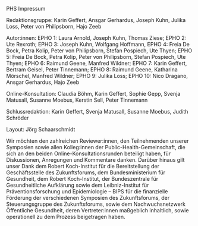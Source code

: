 PHS Impressum

Redaktionsgruppe: Karin Geffert, Ansgar Gerhardus, Joseph Kuhn, Julika
Loss, Peter von Philipsborn, Hajo Zeeb

Autor:innen: EPHO 1: Laura Arnold, Joseph Kuhn, Thomas Ziese; EPHO 2:
Ute Rexroth; EPHO 3: Joseph Kuhn, Wolfgang Hoffmann, EPHO 4: Freia De
Bock, Petra Kolip, Peter von Philipsborn, Stefan Pospiech, Ute Thyen;
EPHO 5: Freia De Bock, Petra Kolip, Peter von Philipsborn, Stefan
Pospiech, Ute Thyen; EPHO 6: Raimund Geene, Manfred Wildner; EPHO 7:
Karin Geffert, Bertram Geisel, Peter Tinnemann; EPHO 8: Raimund Geene,
Katharina Mörschel, Manfred Wildner; EPHO 9: Julika Loss; EPHO 10: Nico
Dragano, Ansgar Gerhardus, Hajo Zeeb

Online-Konsultation: Claudia Böhm, Karin Geffert, Sophie Gepp, Svenja
Matusall, Susanne Moebus, Kerstin Sell, Peter Tinnemann

Schlussredaktion: Karin Geffert, Svenja Matusall, Susanne Moebus, Judith
Schröder

Layout: Jörg Schaarschmidt

Wir möchten den zahlreichen Reviewer:innen, den Teilnehmenden unserer
Symposien sowie allen Kolleg:innen der Public-Health-Gemeinschaft, die
sich an den beiden Online-Konsultationsrunden beteiligt haben, für
Diskussionen, Anregungen und Kommentare danken. Darüber hinaus gilt
unser Dank dem Robert Koch-Institut für die Bereitstellung der
Geschäftsstelle des Zukunftsforums, dem Bundesministerium für
Gesundheit, dem Robert Koch-Institut, der Bundeszentrale für
Gesundheitliche Aufklärung sowie dem Leibniz-Institut für
Präventionsforschung und Epidemiologie – BIPS für die finanzielle
Förderung der verschiedenen Symposien des Zukunftsforums, der
Steuerungsgruppe des Zukunftsforums, sowie dem Nachwuchsnetzwerk
Öffentliche Gesundheit, deren Vertreter:innen maßgeblich inhaltlich,
sowie operationell zu dem Prozess beigetragen haben.

 

